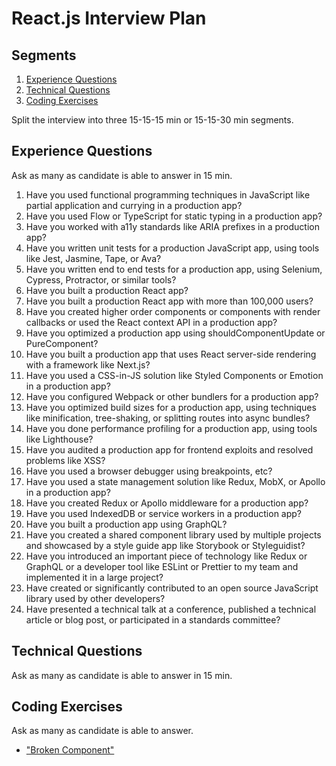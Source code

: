 # React.js Interview Plan

## Segments

1. [Experience Questions](#experience-questions)
1. [Technical Questions](#technical-questions)
1. [Coding Exercises](#coding-exercises)

Split the interview into three 15-15-15 min or 15-15-30 min segments.


## Experience Questions

Ask as many as candidate is able to answer in 15 min.

1. Have you used functional programming techniques in JavaScript like partial application and
   currying in a production app?
1. Have you used Flow or TypeScript for static typing in a production app?
1. Have you worked with a11y standards like ARIA prefixes in a production app?
1. Have you written unit tests for a production JavaScript app, using tools like Jest, Jasmine, Tape, or Ava?
1. Have you written end to end tests for a production app, using Selenium, Cypress, Protractor, or similar tools?
1. Have you built a production React app?
1. Have you built a production React app with more than 100,000 users?
1. Have you created higher order components or components with render callbacks or used the React
   context API in a production app?
1. Have you optimized a production app using shouldComponentUpdate or PureComponent?
1. Have you built a production app that uses React server-side rendering with a framework like Next.js?
1. Have you used a CSS-in-JS solution like Styled Components or Emotion in a production app?
1. Have you configured Webpack or other bundlers for a production app?
1. Have you optimized build sizes for a production app, using techniques like minification,
   tree-shaking, or splitting routes into async bundles?
1. Have you done performance profiling for a production app, using tools like Lighthouse?
1. Have you audited a production app for frontend exploits and resolved problems like XSS?
1. Have you used a browser debugger using breakpoints, etc?
1. Have you used a state management solution like Redux, MobX, or Apollo in a production app?
1. Have you created Redux or Apollo middleware for a production app?
1. Have you used IndexedDB or service workers in a production app?
1. Have you built a production app using GraphQL?
1. Have you created a shared component library used by multiple projects and showcased by a style
   guide app like Storybook or Styleguidist?
1. Have you introduced an important piece of technology like Redux or GraphQL or a developer tool
   like ESLint or Prettier to my team and implemented it in a large project?
1. Have created or significantly contributed to an open source JavaScript library used by other developers?
1. Have presented a technical talk at a conference, published a technical article or blog post, or
   participated in a standards committee?


## Technical Questions

Ask as many as candidate is able to answer in 15 min.


## Coding Exercises

Ask as many as candidate is able to answer.

- ["Broken Component"](./Exercise-Broken-Component.md)

